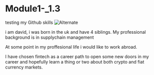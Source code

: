 # Module1-_1.3
testing my Github skills
![Alternate](images/trial_image.jpeg_"Fintech)

 
i am david, i was born in the uk and have 4 siblings. My professional background is in supplychain management 

At some point in my proffesional life i would like to work abroad. 

I have chosen fintech as a career path to open some new doors in my career and hopefully learn a thing or two about both crypto and fiat currency markets. 
